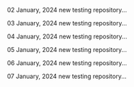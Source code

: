 02 January, 2024
new testing repository...

03 January, 2024
new testing repository...

04 January, 2024
new testing repository...

05 January, 2024
new testing repository...

06 January, 2024
new testing repository...

07 January, 2024
new testing repository...